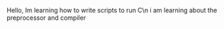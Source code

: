 Hello, Im learning how to write scripts to run C\n
i am learning about the preprocessor and compiler
